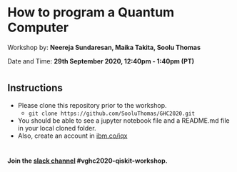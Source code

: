 # How to program a Quantum Computer
Workshop by: **Neereja Sundaresan, Maika Takita, Soolu Thomas**

Date and Time: **29th September 2020, 12:40pm - 1:40pm (PT)**

#

## Instructions

- Please clone this repository prior to the workshop.
    - `git clone https://github.com/SooluThomas/GHC2020.git`
- You should be able to see a jupyter notebook file and a README.md file in your local cloned folder.
- Also, create an account in [ibm.co/iqx](https://ibm.co/iqx)

#

**Join the [slack channel](https://join.slack.com/share/zt-hnw179ty-rgafxptCWJZv6desEdLVvQ) #vghc2020-qiskit-workshop.**
